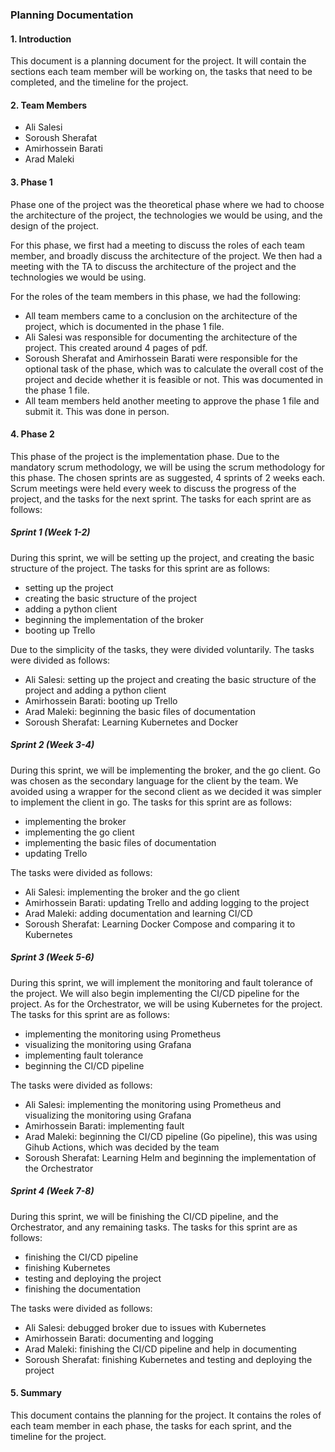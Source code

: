 ### Planning Documentation


#### 1. Introduction


This document is a planning document for the project. It will contain the sections 
each team member will be working on, the tasks that need to be completed, and the
timeline for the project.


#### 2. Team Members

- Ali Salesi
- Soroush Sherafat
- Amirhossein Barati
- Arad Maleki


#### 3. Phase 1


Phase one of the project was the theoretical phase where we had to choose the architecture
of the project, the technologies we would be using, and the design of the project.

For this phase, we first had a meeting to discuss the roles of each team member, and broadly
discuss the architecture of the project. We then had a meeting with the TA to discuss the
architecture of the project and the technologies we would be using. 

For the roles of the team members in this phase, we had the following:

- All team members came to a conclusion on the architecture of the project, which is 
    documented in the phase 1 file.
- Ali Salesi was responsible for documenting the architecture of the project. This created 
    around 4 pages of pdf.
- Soroush Sherafat and Amirhossein Barati were responsible for the optional task of the
    phase, which was to calculate the overall cost of the project and decide whether it
    is feasible or not. This was documented in the phase 1 file.
- All team members held another meeting to approve the phase 1 file and submit it. This
    was done in person.



#### 4. Phase 2



This phase of the project is the implementation phase. Due to the mandatory scrum methodology,
we will be using the scrum methodology for this phase. The chosen sprints are as suggested, 4
sprints of 2 weeks each. 
Scrum meetings were held every week to discuss the progress of the project, and the tasks for
the next sprint.
The tasks for each sprint are as follows:


##### Sprint 1 (Week 1-2)


During this sprint, we will be setting up the project, and creating the basic structure of the
project. The tasks for this sprint are as follows:


- setting up the project
- creating the basic structure of the project
- adding a python client
- beginning the implementation of the broker
- booting up Trello


Due to the simplicity of the tasks, they were divided voluntarily. The tasks were divided as follows:


- Ali Salesi: setting up the project and creating the basic structure of the project and
    adding a python client
- Amirhossein Barati: booting up Trello
- Arad Maleki: beginning the basic files of documentation
- Soroush Sherafat: Learning Kubernetes and Docker


##### Sprint 2 (Week 3-4)


During this sprint, we will be implementing the broker, and the go client. Go was chosen as the
secondary language for the client by the team. We avoided using a wrapper for the second client
as we decided it was simpler to implement the client in go.
The tasks for this sprint are as follows:


- implementing the broker
- implementing the go client
- implementing the basic files of documentation
- updating Trello


The tasks were divided as follows:


- Ali Salesi: implementing the broker and the go client
- Amirhossein Barati: updating Trello and adding logging to the project
- Arad Maleki: adding documentation and learning CI/CD
- Soroush Sherafat: Learning Docker Compose and comparing it to Kubernetes


##### Sprint 3 (Week 5-6)

During this sprint, we will implement the monitoring and fault tolerance of the project. We will
also begin implementing the CI/CD pipeline for the project. As for the Orchestrator, we will be
using Kubernetes for the project. The tasks for this sprint are as follows:


- implementing the monitoring using Prometheus
- visualizing the monitoring using Grafana
- implementing fault tolerance
- beginning the CI/CD pipeline


The tasks were divided as follows:


- Ali Salesi: implementing the monitoring using Prometheus and visualizing the monitoring using
    Grafana
- Amirhossein Barati: implementing fault
- Arad Maleki: beginning the CI/CD pipeline (Go pipeline), this was using Gihub Actions, which
    was decided by the team
- Soroush Sherafat: Learning Helm and beginning the implementation of the Orchestrator


##### Sprint 4 (Week 7-8)


During this sprint, we will be finishing the CI/CD pipeline, and the Orchestrator, and any
remaining tasks. The tasks for this sprint are as follows:


- finishing the CI/CD pipeline
- finishing Kubernetes
- testing and deploying the project
- finishing the documentation


The tasks were divided as follows:


- Ali Salesi: debugged broker due to issues with Kubernetes
- Amirhossein Barati: documenting and logging
- Arad Maleki: finishing the CI/CD pipeline and help in documenting
- Soroush Sherafat: finishing Kubernetes and testing and deploying the project


#### 5. Summary


This document contains the planning for the project. It contains the roles of each team member
in each phase, the tasks for each sprint, and the timeline for the project.